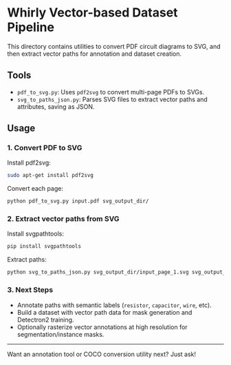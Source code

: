 # Whirly Vector-based Dataset Pipeline

This directory contains utilities to convert PDF circuit diagrams to SVG, and then extract vector paths for annotation and dataset creation.

## Tools

- `pdf_to_svg.py`: Uses `pdf2svg` to convert multi-page PDFs to SVGs.
- `svg_to_paths_json.py`: Parses SVG files to extract vector paths and attributes, saving as JSON.

## Usage

### 1. Convert PDF to SVG

Install pdf2svg:

```bash
sudo apt-get install pdf2svg
```

Convert each page:

```bash
python pdf_to_svg.py input.pdf svg_output_dir/
```

### 2. Extract vector paths from SVG

Install svgpathtools:

```bash
pip install svgpathtools
```

Extract paths:

```bash
python svg_to_paths_json.py svg_output_dir/input_page_1.svg svg_output_dir/input_page_1.paths.json
```

### 3. Next Steps

- Annotate paths with semantic labels (`resistor`, `capacitor`, `wire`, etc).
- Build a dataset with vector path data for mask generation and Detectron2 training.
- Optionally rasterize vector annotations at high resolution for segmentation/instance masks.

---

Want an annotation tool or COCO conversion utility next? Just ask!